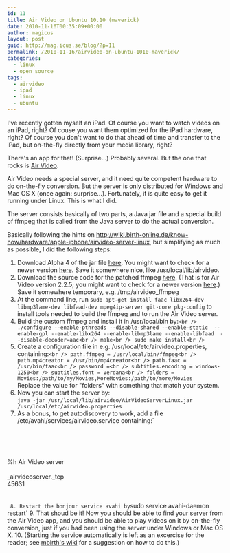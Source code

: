 ```yaml
---
id: 11
title: Air Video on Ubuntu 10.10 (maverick)
date: 2010-11-16T00:35:09+00:00
author: magicus
layout: post
guid: http://mag.icus.se/blog/?p=11
permalink: /2010-11-16/airvideo-on-ubuntu-1010-maverick/
categories:
  - linux
  - open source
tags:
  - airvideo
  - ipad
  - linux
  - ubuntu
---
```

I've recently gotten myself an iPad. Of course you want to watch videos on an iPad, right? Of couse you want them optimized for the iPad hardware, right? Of course you don't want to do that ahead of time and transfer to the iPad, but on-the-fly directly from your media library, right?

There's an app for that! (Surprise...) Probably several. But the one that rocks is [Air Video](http://www.inmethod.com/air-video/index.html "AirVideo").

Air Video needs a special server, and it need quite competent hardware to do on-the-fly conversion. But the server is only distributed for Windows and Mac OS X (once again: surprise...). Fortunately, it is quite easy to get it running under Linux. This is what I did.

<!--more-->

The server consists basically of two parts, a Java jar file and a special build of ffmpeg that is called from the Java server to do the actual conversion.

Basically following the hints on http://wiki.birth-online.de/know-how/hardware/apple-iphone/airvideo-server-linux, but simplifying as much as possible, I did the following steps:

  1. Download Alpha 4 of the jar file [here](http://inmethod.com/air-video/download/linux/alpha4/AirVideoServerLinux.jar). You might want to check for a newer version [here](http://www.inmethod.com/forum/posts/list/1856.page). Save it somewhere nice, like /usr/local/lib/airvideo.
  2. Download the source code for the patched ffmpeg [here](http://www.inmethod.com/air-video/download/ffmpeg-for-2.2.5.tar.bz2). (That is for Air Video version 2.2.5; you might want to check for a newer version [here](http://www.inmethod.com/air-video/licenses.html).) Save it somewhere temporary, e.g. /tmp/airvideo_ffmpeg
  3. At the command line, run `sudo apt-get install faac libx264-dev libmp3lame-dev libfaad-dev mpeg4ip-server git-core pkg-config` to install tools needed to build the ffmpeg and to run the Air Video server.
  4. Build the custom ffmpeg and install it in /usr/local/bin by:`<br />
./configure --enable-pthreads --disable-shared --enable-static  --enable-gpl --enable-libx264 --enable-libmp3lame --enable-libfaad  --disable-decoder=aac<br />
make<br />
sudo make install<br />
` 
  5. Create a configuration file in e.g. /usr/local/etc/airvideo.properties, containing:`<br />
path.ffmpeg = /usr/local/bin/ffmpeg<br />
path.mp4creator = /usr/bin/mp4creator<br />
path.faac = /usr/bin/faac<br />
password =<br />
subtitles.encoding = windows-1250<br />
subtitles.font = Verdana<br />
folders = Movies:/path/to/my/Movies,MoreMovies:/path/to/more/Movies`  
    Replace the value for "folders" with something that match your system.
  6. Now you can start the server by:  
    `java -jar /usr/local/lib/airvideo/AirVideoServerLinux.jar /usr/local/etc/airvideo.properties`
  7. As a bonus, to get autodiscovery to work, add a file /etc/avahi/services/airvideo.service containing:`<br />
<?xml version="1.0" standalone='no'?><!--*-nxml-*--><br />
<!DOCTYPE service-group SYSTEM "avahi-service.dtd"><br />
<service-group><br />
<name replace-wildcards="yes">%h Air Video server</name><br />
<service><br />
<type>_airvideoserver._tcp</type><br />
<port>45631</port><br />
</service><br />
</service-group><br />
` 
  8. Restart the bonjour service avahi by `sudo service avahi-daemon restart`
  9. That shoud be it! Now you should be able to find your server from the Air Video app, and you should be able to play videos on it by on-the-fly conversion, just if you had been using the server under Windows or Mac OS X.
 10. (Starting the service automatically is left as an excercise for the reader; see [mbirth's wiki](http://wiki.birth-online.de/know-how/hardware/apple-iphone/airvideo-server-linux) for a suggestion on how to do this.)
